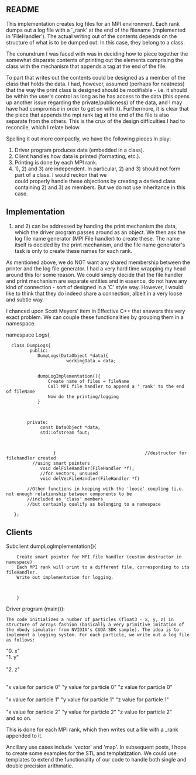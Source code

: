 README
------
This implementation creates log files for an MPI environment. 
Each rank dumps out a log file with a '_rank' at the end of the filename (implemented in 'FileHandler').
The actual writing out of the contents depends on the structure of what is to be dumped out. 
In this case, they belong to a class. 

The conundrum I was faced with was in deciding how to piece together the somewhat disparate contents of 
printing out the elements comprising the class with the mechanism that appends a tag at the end of the file. 

To part that writes out the contents could be designed as a member of the class that holds the data. I had, however, 
assumed (perhaps for neatness) that the way the print class is designed should be modifiable - i.e. it should be 
within the user's control as long as he has access to the data (this opens up another issue regarding the private/publicness) 
of the data, and I may have had compromise in order to get on with it). Furthermore, it is clear that the piece that 
appends the mpi rank tag at the end of the file is also separate from the others. This is the crux of the design difficulties 
I had to reconcile, which I relate below.

Spelling it out more compactly, we have the following pieces in play:

1) Driver program produces data (embedded in a class).
2) Client handles how data is printed (formatting, etc.).
3) Printing is done by each MPI rank. 
4) 1), 2) and 3) are independent. In particular, 2) and 3) should not form part of a class. I would reckon that we \
could properly handle these objections by creating a derived class containing 2) and 3) as members. But we do not 
use inheritance in this case. 

Implementation
--------------
1) and 2) can be addressed by handing the print mechanism the data, which the driver program passes 
around as an object. We then ask the log file name generator (MPI File handler) to create these. The name itself is decided 
by the print mechanism, and the file name generator's task is only to create these names for each rank. 

As mentioned above, we do NOT want any shared membership between the printer and the log file generator. 
I had a very hard time wrapping my head around this for some reason. We could simply decide that the file handler and print mechanism 
are separate entities and in essence, do not have any kind of connection - sort of designed in a 'C' style way. 
However, I would like to think that they do indeed share a connection, albeit in a very loose and subtle way. 

I chanced upon Scott Meyers' item in Effective C++ that answers this very exact problem. We can couple these functionalities 
by grouping them in a namespace. 


namespace Logs{
	  
	  class DumpLogs{
			 public:	
	  	  	 	DumpLogs(DataObject *data){
					       workingData = data; 
					       		   

				dumpLogImplementation(){
					Create name of files = fileName
					Call MPI file handler to append a '_rank' to the end of fileName
					Now do the printing/logging
				}
					
					

	  		private: 
				 const DataObject *data;
				 std::ofstream fout;
				 


	      	    	  }									 //destructor for filehandler created	
			  //using smart pointers
				 void delFileHandler(FileHandler *f);
				 //for vectors, unsused
				 void delVecFileHandler(FileHandler *f)

		    //Other functions in keeping with the 'loose' coupling (i.e. not enough relationship between components to be 
		    //included as 'class' members
		    //but certainly qualify as belonging to a namespace

	   };


Clients
-------

 Subclient
       dumpLogImplementation(){
		
		Create smart pointer for MPI file handler (custom destructor in namespace)
		Each MPI rank will print to a different file, corresponding to its fileHandler.
		Write out implementation for logging.



		}



Driver program (main()):

	The code initializes a number of particles (float3 - x, y, z) in structure of arrays fashion (basically a very primitive imitation of the nbody simulator from NVIDIA's CUDA SDK sample). The idea is to implement a logging system. For each particle, we write out a log file as follows:

"0. x"
<br> "1. y" </br>
<br> "2. z" </br>

<br> "x value for particle 0"    "y value for particle 0"    "z value for particle 0" </br>
<br> "x value for particle 1"    "y value for particle 1"    "z value for particle 1" </br>
<br> "x value for particle 2"    "y value for particle 2"    "z value for particle 2" </br>
and so on.

This is done for each MPI rank, which then writes out a file with a _rank appended to it.

Ancillary use cases include 'vector' and 'map'. In subsequent posts, I hope to create some examples for the STL and templatization. 
We could use templates to extend the functionality of our code to handle both single and double precision arithmatic.




			

	
		
		











